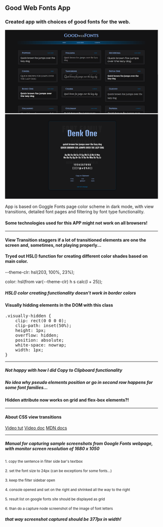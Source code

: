 ## Good Web Fonts App

### Created app with choices of good fonts for the web.

![Main page](screenshot-1.png)
![Font page](screenshot-2.png)

App is based on Goggle Fonts page color scheme in dark mode, with view transitions, detailed font pages and filtering by font type functionality.

#### Some technologies used for this APP might not work on all browsers!
____

#### View Transition staggers if a lot of transitioned elements are one the screen and, sometimes, not playing properly...

#### Tryed out HSL() function for creating different color shades based on main color.
--theme-clr: hsl(203, 100%, 23%);

color: hsl(from var(--theme-clr) h s calc(l + 25));
##### HSL() color creating functionality doesn't work in border colors


#### Visually hidding elements in the DOM with this class
<pre>.visually-hidden {
    clip: rect(0 0 0 0);
    clip-path: inset(50%);
    height: 1px;
    overflow: hidden;
    position: absolute;
    white-space: nowrap;
    width: 1px;
}
</pre>

---

##### Not happy with how I did Copy to Clipboard functionality

##### No idea why pseudo elements position or go in second row happens for some font families...

#### Hidden attribute now works on grid and flex-box elements?!

---

#### About CSS view transitions
[Video tut](https://www.youtube.com/watch?v=quvE1uu1f_I)
[Video doc](https://www.youtube.com/watch?v=DtErR1UUyiU)
[MDN docs](https://developer.mozilla.org/en-US/docs/Web/CSS/::view-transition-group)

___

##### Manual for capturing sample screenshots from Google Fonts webpage, with monitor screen resolution of 1680 x 1050

<small>1. copy the sentence in filter side bar's textbox</small>

<small>2. set the font size to 24px (can be exceptions for some fonts...)</small>

<small>3. keep the filter sidebar open</small>

<small>4. console opened and set on the right and shrinked all the way to the right</small>

<small>5. result list on google fonts site should be displayed as grid</small>

<small>6. than do a capture node screenshot of the image of font letters</small>

##### that way screenshot captured should be 377px in width!